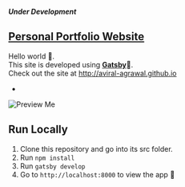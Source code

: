 ***Under Development***

[**Personal Portfolio Website**](https://github.com/aviral-agrawal/aviral-agrawal.github.io)
-
Hello world 👋. <br/>
This site is developed using [**Gatsby**](https://www.gatsbyjs.org/)🚀.<br/>
Check out the site at http://aviral-agrawal.github.io

-
![Preview Me](src/assets/images/background_image.svg)


**Run Locally**
-
 1.  Clone this repository and go into its src folder.
 2.  Run  `npm install`
 3.  Run  `gatsby develop`
 4.  Go to  `http://localhost:8000`  to view the app 🚀
